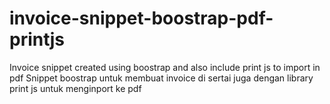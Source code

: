 # invoice-snippet-boostrap-pdf-printjs
Invoice snippet created using boostrap and also include print js to import in pdf
Snippet boostrap untuk membuat invoice
di sertai juga dengan library print js untuk menginport ke pdf
